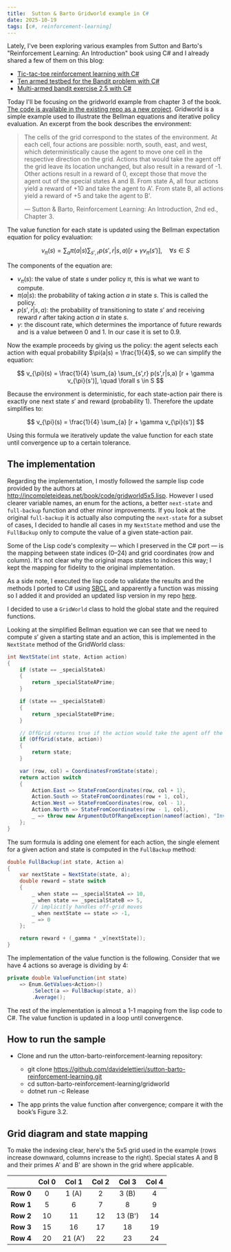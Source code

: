 ```yaml
---
title:  Sutton & Barto Gridworld example in C#
date: 2025-10-19
tags: [c#, reinforcement-learning]
---
```


Lately, I've been exploring various examples from Sutton and Barto's "Reinforcement Learning: An Introduction" book using C# and I already shared a few of them on this blog:
- [Tic-tac-toe reinforcement learning with C#](2025-03-16-tic-tac-toe-reinforcement-learning-with-c-sharp.md)
- [Ten armed testbed for the Bandit problem with C#](2025-04-27-ten-armed-testbed-with-c-sharp.md)
- [Multi-armed bandit exercise 2.5 with C#](2025-05-01-multi-armed-bandit-ex-2.5-csharp.md)

Today I'll be focusing on the gridworld example from chapter 3 of the book. [The code is available in the existing repo as a new project](https://github.com/davidelettieri/sutton-barto-reinforcement-learning/tree/main/gridworld). Gridworld is a simple example used to illustrate the Bellman equations and iterative policy evaluation. An excerpt from the book describes the environment:

> The cells of the grid correspond to the states of the environment. At
each cell, four actions are possible: north, south, east, and west, which deterministically
cause the agent to move one cell in the respective direction on the grid. Actions that
would take the agent off the grid leave its location unchanged, but also result in a reward
of -1. Other actions result in a reward of 0, except those that move the agent out of the
special states A and B. From state A, all four actions yield a reward of +10 and take the
agent to A'. From state B, all actions yield a reward of +5 and take the agent to B'.
>
> — Sutton & Barto, Reinforcement Learning: An Introduction, 2nd ed., Chapter 3.

<!-- truncate -->

The value function for each state is updated using the Bellman expectation equation for policy evaluation:

$$
v_{\pi}(s) = \sum_{a} \pi(a|s) \sum_{s',r} p(s',r|s,a) [r + \gamma v_{\pi}(s')], \quad \forall s \in S
$$

The components of the equation are:
- $v_{\pi}(s)$: the value of state $s$ under policy $\pi$, this is what we want to compute.
- $\pi(a|s)$: the probability of taking action $a$ in state $s$. This is called the policy.
- $p(s',r|s,a)$: the probability of transitioning to state $s'$ and receiving reward $r$ after taking action $a$ in state $s$.
- $\gamma$: the discount rate, which determines the importance of future rewards and is a value between 0 and 1. In our case it is set to 0.9.

Now the example proceeds by giving us the policy: the agent selects each action with equal probability $\pi(a|s) = \frac{1}{4}$, so we can simplify the equation:

$$
v_{\pi}(s) = \frac{1}{4} \sum_{a} \sum_{s',r} p(s',r|s,a) [r + \gamma v_{\pi}(s')], \quad \forall s \in S
$$

Because the environment is deterministic, for each state-action pair there is exactly one next state $s'$ and reward (probability 1). Therefore the update simplifies to:

$$
v_{\pi}(s) = \frac{1}{4} \sum_{a} [r + \gamma v_{\pi}(s')]
$$

Using this formula we iteratively update the value function for each state until convergence up to a certain tolerance.

## The implementation

Regarding the implementation, I mostly followed the sample lisp code provided by the authors at http://incompleteideas.net/book/code/gridworld5x5.lisp. However I used clearer variable names, an enum for the actions, a better `next-state` and `full-backup` function and other minor improvements. If you look at the original `full-backup` it is actually also computing the `next-state` for a subset of cases, I decided to handle all cases in my `NextState` method and use the `FullBackup` only to compute the value of a given state-action pair. 

Some of the Lisp code's complexity — which I preserved in the C# port — is the mapping between state indices (0–24) and grid coordinates (row and column). It's not clear why the original maps states to indices this way; I kept the mapping for fidelity to the original implementation.

As a side note, I executed the lisp code to validate the results and the methods I ported to C# using [SBCL](https://www.sbcl.org/) and apparently a function was missing so I added it and provided an updated lisp version in my repo [here](https://github.com/davidelettieri/sutton-barto-reinforcement-learning/blob/main/gridworld/source.lisp).

I decided to use a `GridWorld` class to hold the global state and the required functions.

Looking at the simplified Bellman equation we can see that we need to compute $s'$ given a starting state and an action, this is implemented in the `NextState` method of the GridWorld class:

```csharp
int NextState(int state, Action action)
{
    if (state == _specialStateA)
    {
        return _specialStateAPrime;
    }

    if (state == _specialStateB)
    {
        return _specialStateBPrime;
    }

    // OffGrid returns true if the action would take the agent off the grid
    if (OffGrid(state, action))
    {
        return state;
    }

    var (row, col) = CoordinatesFromState(state);
    return action switch
    {
        Action.East => StateFromCoordinates(row, col + 1),
        Action.South => StateFromCoordinates(row + 1, col),
        Action.West => StateFromCoordinates(row, col - 1),
        Action.North => StateFromCoordinates(row - 1, col),
        _ => throw new ArgumentOutOfRangeException(nameof(action), "Invalid action"),
    };
}
```

The sum formula is adding one element for each action, the single element for a given action and state is computed in the `FullBackup` method:

```csharp
double FullBackup(int state, Action a)
{
    var nextState = NextState(state, a);
    double reward = state switch
    {
        _ when state == _specialStateA => 10,
        _ when state == _specialStateB => 5,
        // implicitly handles off-grid moves
        _ when nextState == state => -1,
        _ => 0
    };

    return reward + (_gamma * _v[nextState]);
}
```

The implementation of the value function is the following. Consider that we have 4 actions so average is dividing by 4:

```csharp
private double ValueFunction(int state)
    => Enum.GetValues<Action>()
        .Select(a => FullBackup(state, a))
        .Average();
```

The rest of the implementation is almost a 1-1 mapping from the lisp code to C#. The value function is updated in a loop until convergence.

## How to run the sample

- Clone and run the utton-barto-reinforcement-learning repository:
  - git clone https://github.com/davidelettieri/sutton-barto-reinforcement-learning.git
  - cd sutton-barto-reinforcement-learning/gridworld
  - dotnet run -c Release

- The app prints the value function after convergence; compare it with the book’s Figure 3.2.

## Grid diagram and state mapping

To make the indexing clear, here's the 5x5 grid used in the example (rows increase downward, columns increase to the right). Special states A and B and their primes A' and B' are shown in the grid where applicable.

|     | Col 0 | Col 1 | Col 2 | Col 3 | Col 4 |
|-----|:-----:|:-----:|:-----:|:-----:|:-----:|
| **Row 0** |  0 |  1 (A) |  2 |  3 (B) |  4 |
| **Row 1** |  5 |  6 |  7 |  8 |  9 |
| **Row 2** | 10 | 11 | 12 | 13 (B') | 14 |
| **Row 3** | 15 | 16 | 17 | 18 | 19 |
| **Row 4** | 20 | 21 (A')| 22 | 23 | 24 |
